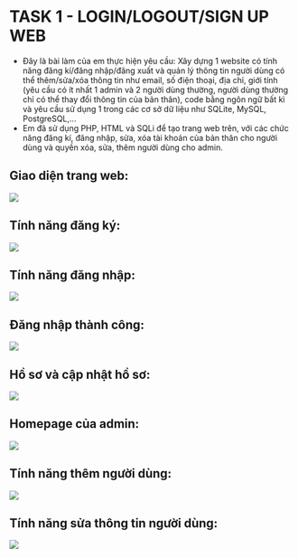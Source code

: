 # TASK 1 - LOGIN/LOGOUT/SIGN UP WEB

- Đây là bài làm của em thực hiện yêu cầu: Xây dựng 1 website có tính năng đăng kí/đăng nhập/đăng xuất và quản lý thông tin người dùng có thể thêm/sửa/xóa thông tin như email, số điện thoại, địa chỉ, giới tính (yêu cầu có ít nhất 1 admin và 2 người dùng thường, người dùng thường chỉ có thể thay đổi thông tin của bản thân), code bằng ngôn ngữ bất kì và yêu cầu sử dụng 1 trong các cơ sở dữ liệu như SQLite, MySQL, PostgreSQL,...
- Em đã sử dụng PHP, HTML và SQLi để tạo trang web trên, với các chức năng đăng kí, đăng nhập, sửa, xóa tài khoản của bản thân cho người dùng và quyền xóa, sửa, thêm người dùng cho admin.
## Giao diện trang web: 
  ![](https://i.imgur.com/P23vLr0.jpg)
## Tính năng đăng ký: 
  ![](https://i.imgur.com/0rDBcmE.png)
## Tính năng đăng nhập: 
  ![](https://i.imgur.com/u2Hnu0d.png)
## Đăng nhập thành công: 
  ![](https://i.imgur.com/PRq0dpk.jpg)
## Hồ sơ và cập nhật hồ sơ:
  ![](https://i.imgur.com/wKr6ieI.png)
## Homepage của admin:
  ![](https://i.imgur.com/jS968ew.jpg)
## Tính năng thêm người dùng:
  ![](https://i.imgur.com/tfEJm1G.png)
## Tính năng sửa thông tin người dùng:
  ![](https://i.imgur.com/ZFPTk1l.png)

